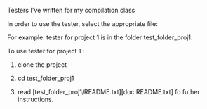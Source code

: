 Testers I've written for my compilation class

In order to use the tester, select the appropriate file:

For example: tester for project 1 is in the folder test_folder_proj1.

To use tester for project 1 :

1. clone the project

2. cd test_folder_proj1

3. read [test_folder_proj1/README.txt][doc:README.txt] fo futher instructions.


